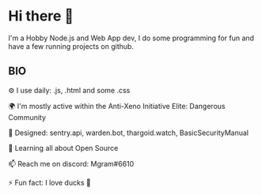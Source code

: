 # Hi there 👋

I'm a Hobby Node.js and Web App dev, I do some programming for fun and have a few running projects on github.

## BIO

⚙️ I use daily: .js, .html and some .css

🌍 I'm mostly active within the Anti-Xeno Initiative Elite: Dangerous Community

💅 Designed: sentry.api, warden.bot, thargoid.watch, BasicSecurityManual

🌱 Learning all about Open Source

📫 Reach me on discord: Mgram#6610

⚡️ Fun fact: I love ducks 🦆
